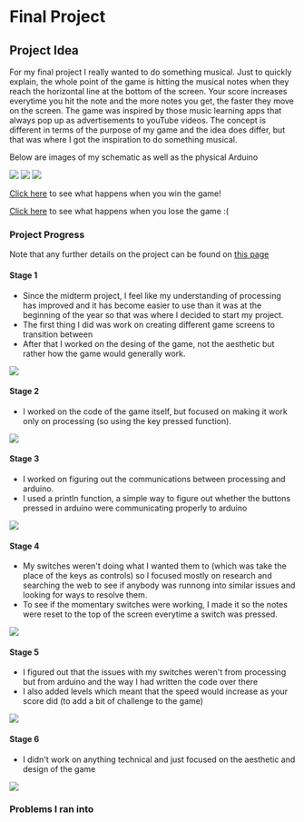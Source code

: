 # Final Project

## Project Idea

For my final project I really wanted to do something musical. Just to quickly explain, the whole point of the game is hitting the musical notes when they reach the horizontal line at the bottom of the screen. Your score increases everytime you hit the note and the more notes you get, the faster they move on the screen. The game was inspired by those music learning apps that always pop up as advertisements to youTube videos. The concept is different in terms of the purpose of my game and the idea does differ, but that was where I got the inspiration to do something musical. 

Below are images of my schematic as well as the physical Arduino

![](media/finalProjectSchematic.jpeg) ![](media/ProjectPic1.jpg) ![](media/ProjectPic2.jpg)

[Click here](https://drive.google.com/file/d/11Az_ILbjyO3sr4XAodourlsNjHxdMoxv/view?usp=sharing) to see what happens when you win the game!

[Click here](https://drive.google.com/file/d/1o83kbVLAjv9bGUAkooLmdgRasNP2tJl4/view?usp=sharing) to see what happens when you lose the game :(

### Project Progress

Note that any further details on the project can be found on [this page](https://github.com/AalyaSharaf/intro-to-IM/blob/master/finalProject/journal.md)

#### Stage 1
- Since the midterm project, I feel like my understanding of processing has improved and it has become easier to use than it was at the beginning of the year so that was where I decided to start my project.
- The first thing I did was work on creating different game screens to transition between
- After that I worked on the desing of the game, not the aesthetic but rather how the game would generally work.

![](media/day1.gif)

#### Stage 2
- I worked on the code of the game itself, but focused on making it work only on processing (so using the key pressed function). 

![](media/day2.gif)

#### Stage 3
- I worked on figuring out the communications between processing and arduino.
- I used a println function, a simple way to figure out whether the buttons pressed in arduino were communicating properly to arduino

![](media/day3.gif)

#### Stage 4
- My switches weren't doing what I wanted them to (which was take the place of the keys as controls) so I focused mostly on research and searching the web to see if anybody was runnong into similar issues and looking for ways to resolve them.
- To see if the momentary switches were working, I made it so the notes were reset to the top of the screen everytime a switch was pressed.

![](media/day4.gif)

#### Stage 5
- I figured out that the issues with my switches weren't from processing but from arduino and the way I had written the code over there
- I also added levels which meant that the speed would increase as your score did (to add a bit of challenge to the game)

![](media/day5.gif)

#### Stage 6
- I didn't work on anything technical and just focused on the aesthetic and design of the game

![](media/day6.gif)

### Problems I ran into

